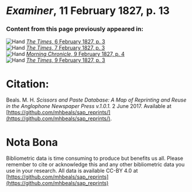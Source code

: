 # *Examiner*, 11 February 1827, p. 13  
  
### Content from this page previously appeared in:  
![Hand](http://scissorsandpaste.net/wp-content/uploads/2017/06/smallhandpointer.png) [*The Times*, 6 February 1827, p. 3](https://mhbeals.github.io/sap_html/The-Times/The-Times-6-February-1827-p-3)  
![Hand](http://scissorsandpaste.net/wp-content/uploads/2017/06/smallhandpointer.png) [*The Times*, 7 February 1827, p. 3](https://mhbeals.github.io/sap_html/The-Times/The-Times-7-February-1827-p-3)  
![Hand](http://scissorsandpaste.net/wp-content/uploads/2017/06/smallhandpointer.png) [*Morning Chronicle*, 9 February 1827, p. 4](https://mhbeals.github.io/sap_html/Morning-Chronicle/Morning-Chronicle-9-February-1827-p-4)  
![Hand](http://scissorsandpaste.net/wp-content/uploads/2017/06/smallhandpointer.png) [*The Times*, 9 February 1827, p. 3](https://mhbeals.github.io/sap_html/The-Times/The-Times-9-February-1827-p-3)  


# Citation: 

Beals. M. H. *Scissors and Paste Database: A Map of Reprinting and Reuse in the Anglophone Newspaper Press v.1.0.1.* 2 June 2017. Available at [https://github.com/mhbeals/sap_reprints/](https://github.com/mhbeals/sap_reprints/). 

# Nota Bona

Bibliometric data is time consuming to produce but benefits us all. Please remember to cite or acknowledge this and any other bibliometric data you use in your research. All data is available CC-BY 4.0 at [https://github.com/mhbeals/sap_reprints](https://github.com/mhbeals/sap_reprints)